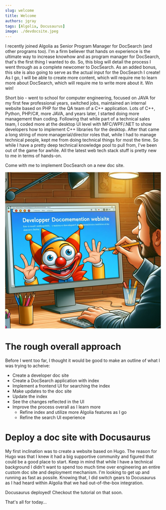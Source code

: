 ```yaml
---
slug: welcome
title: Welcome
authors: jgray
tags: [Algolia, Docusaurus]
image: ./devdocsite.jpeg
---
```

I recently joined Algolia as Senior Program Manager for DocSearch (and other programs too). I'm a firm believer that hands on experience is the ultimate way to increase knowhow and as program manager for DocSearch, that's the first thing I wanted to do. So, this blog will detail the process I went through as a complete newcomer to DocSearch. As an added bonus, this site is also going to serve as the actual input for the DocSearch I create! As I go, I will be able to create more content, which will require me to learn more about DocSearch, which will require me to write more about it. Win win!

Short bio - went to school for computer engineering, focused on JAVA for my first few professional years, switched jobs, maintained an internal website based on PHP for the QA team of a C++ application. Lots of C++, Python, PHP/C#, more JAVA, and years later, I started doing more management than coding. Following that while part of a technical sales team, I coded more at the desktop UI level with MFC/WPF/.NET to show developers how to implement C++ libraries for the desktop. After that came a long string of more managerial/director roles that, while I had to manage technical people, kept me from doing technical things for most the time. So while I have a pretty deep technical knowledge pool to pull from, I've been out of the game for awhile. All the latest web tech stack stuff is pretty new to me in terms of hands-on. 

Come with me to implement DocSearch on a new doc site.

![Publish a doc site that uses DocSearch](./devdocsite.jpeg)

<!--truncate-->

# The rough overall approach

Before I went too far, I thought it would be good to make an outline of what I was trying to acheive:

* Create a developer doc site
* Create a DocSearch application with index
* Implement a frontend UI for searching the index
* Make updates to the doc site
* Update the index
* See the changes reflected in the UI
* Improve the process overall as I learn more
    * Refine index and utilize more Algolia features as I go
    * Refine the search UI experience

# Deploy a doc site with Docusaurus

My first inclination was to create a website based on Hugo. The reason for Hugo was that I knew it had a big supportive community and figured that could be a good place to start. Keep in mind that while I have a technical background I didn't want to spend too much time over engineering an entire custom doc site and deployment mechanism. I'm looking to get up and running as fast as possile. Knowing that, I did switch gears to Docusaurus as I had heard within Algolia that we had out-of-the-box integration.

Docusaurus deployed! Checkout the tutorial on that soon.

That's all for today...

